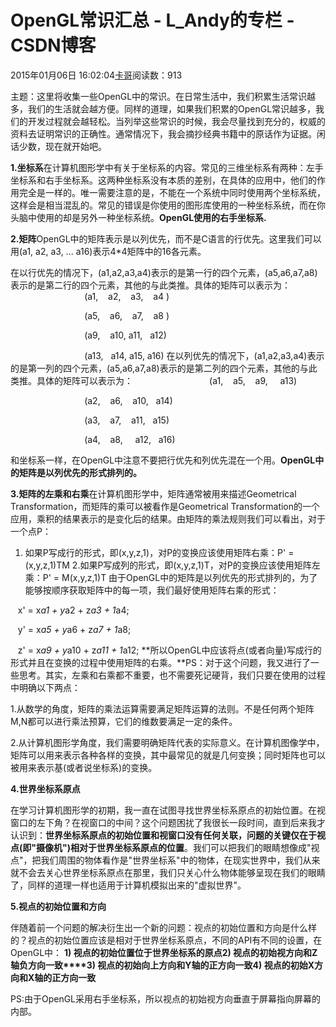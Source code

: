 # OpenGL常识汇总 - L_Andy的专栏 - CSDN博客

2015年01月06日 16:02:04[卡哥](https://me.csdn.net/L_Andy)阅读数：913


主题：这里将收集一些OpenGL中的常识。在日常生活中，我们积累生活常识越多，我们的生活就会越方便。同样的道理，如果我们积累的OpenGL常识越多，我们的开发过程就会越轻松。当列举这些常识的时候，我会尽量找到充分的，权威的资料去证明常识的正确性。通常情况下，我会摘抄经典书籍中的原话作为证据。闲话少数，现在就开始吧。

**1.坐标系**在计算机图形学中有关于坐标系的内容。常见的三维坐标系有两种：左手坐标系和右手坐标系。这两种坐标系没有本质的差别，在具体的应用中，他们的作用完全是一样的。唯一需要注意的是，不能在一个系统中同时使用两个坐标系统，这样会是相当混乱的。常见的错误是你使用的图形库使用的一种坐标系统，而在你头脑中使用的却是另外一种坐标系统。**OpenGL使用的右手坐标系.**

**2.矩阵**OpenGL中的矩阵表示是以列优先，而不是C语言的行优先。这里我们可以用(a1, a2, a3, ... a16)表示4*4矩阵中的16各元素。

在以行优先的情况下，(a1,a2,a3,a4)表示的是第一行的四个元素，(a5,a6,a7,a8)表示的是第二行的四个元素，其他的与此类推。具体的矩阵可以表示为：
                              (a1,    a2,    a3,    a4 )

                              (a5,    a6,    a7,    a8 )

                              (a9,    a10, a11,   a12)

                              (a13,   a14, a15, a16)
在以列优先的情况下，(a1,a2,a3,a4)表示的是第一列的四个元素，(a5,a6,a7,a8)表示的是第二列的四个元素，其他的与此类推。具体的矩阵可以表示为：
                              (a1,    a5,    a9,     a13)

                              (a2,    a6,    a10,   a14)

                              (a3,    a7,    a11,   a15)

                              (a4,    a8,     a12,   a16)

和坐标系一样，在OpenGL中注意不要把行优先和列优先混在一个用。**OpenGL中的矩阵是以列优先的形式排列的。**

**3.矩阵的左乘和右乘**在计算机图形学中，矩阵通常被用来描述Geometrical Transformation，而矩阵的乘可以被看作是Geometrical Transformation的一个应用，乘积的结果表示的是变化后的结果。由矩阵的乘法规则我们可以看出，对于一个点P：

1. 如果P写成行的形式，即(x,y,z,1)，对P的变换应该使用矩阵右乘：P' = (x,y,z,1)TM
2.如果P写成列的形式，即(x,y,z,1)T，对P的变换应该使用矩阵左乘：P' = M(x,y,z,1)T
由于OpenGL中的矩阵是以列优先的形式排列的，为了能够按顺序获取矩阵中的每一项，我们最好使用矩阵右乘的形式：

   x' = x*a1 + y*a2 + z*a3 + 1*a4;

   y' = x*a5 + y*a6 + z*a7 + 1*a8;

   z' = x*a9 + y*a10 + z*a11 + 1*a12;
**所以OpenGL中应该将点(或者向量)写成行的形式并且在变换的过程中使用矩阵的右乘。**PS：对于这个问题，我又进行了一些思考。其实，左乘和右乘都不重要，也不需要死记硬背，我们只要在使用的过程中明确以下两点：

1.从数学的角度，矩阵的乘法运算需要满足矩阵运算的法则。不是任何两个矩阵M,N都可以进行乘法预算，它们的维数要满足一定的条件。

2.从计算机图形学角度，我们需要明确矩阵代表的实际意义。在计算机图像学中，矩阵可以用来表示各种各样的变换，其中最常见的就是几何变换；同时矩阵也可以被用来表示基(或者说坐标系)的变换。

**4.世界坐标系原点**

在学习计算机图形学的初期，我一直在试图寻找世界坐标系原点的初始位置。在视窗口的左下角？在视窗口的中间？这个问题困扰了我很长一段时间，直到后来我才认识到：**世界坐标系原点的初始位置和视窗口没有任何关联，问题的关键仅在于视点(即"摄像机")相对于世界坐标系原点的位置**。我们可以把我们的眼睛想像成"视点"，把我们周围的物体看作是"世界坐标系"中的物体，在现实世界中，我们从来就不会去关心世界坐标系原点在那里，我们只关心什么物体能够呈现在我们的眼睛了，同样的道理一样也适用于计算机模拟出来的"虚拟世界"。

**5.视点的初始位置和方向**

伴随着前一个问题的解决衍生出一个新的问题：视点的初始位置和方向是什么样的？视点的初始位置应该是相对于世界坐标系原点，不同的API有不同的设置，在OpenGL中：
**1) 视点的初始位置位于世界坐标系的原点2) 视点的初始视方向和Z轴负方向一致****3) 视点的初始向上方向和Y轴的正方向一致4) 视点的初始X方向和X轴的正方向一致**

PS:由于OpenGL采用右手坐标系，所以视点的初始视方向垂直于屏幕指向屏幕的内部。

